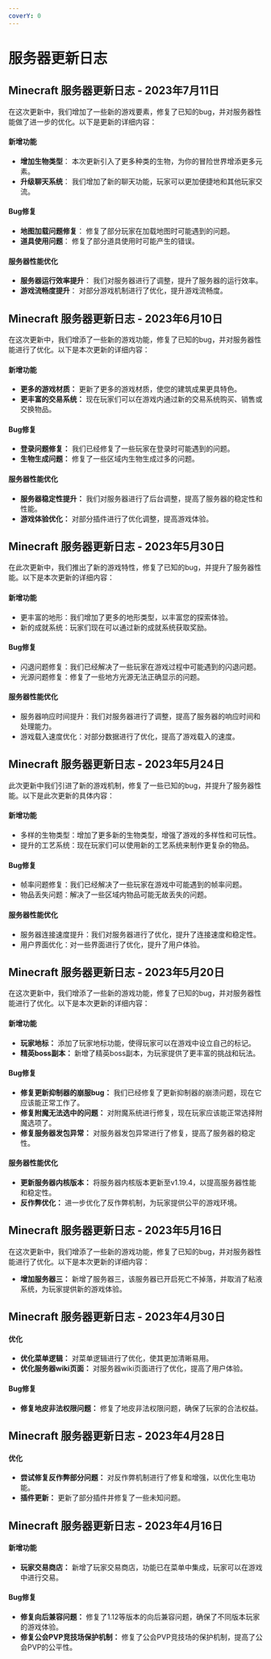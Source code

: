 ```yaml
---
coverY: 0
---
```


# 服务器更新日志

## Minecraft 服务器更新日志 - 2023年7月11日

在这次更新中，我们增加了一些新的游戏要素，修复了已知的bug，并对服务器性能做了进一步的优化。以下是更新的详细内容：

#### 新增功能

* **增加生物类型**： 本次更新引入了更多种类的生物，为你的冒险世界增添更多元素。
* **升级聊天系统**： 我们增加了新的聊天功能，玩家可以更加便捷地和其他玩家交流。

#### Bug修复

* **地图加载问题修复**： 修复了部分玩家在加载地图时可能遇到的问题。
* **道具使用问题**： 修复了部分道具使用时可能产生的错误。

#### 服务器性能优化

* **服务器运行效率提升**： 我们对服务器进行了调整，提升了服务器的运行效率。
* **游戏流畅度提升**： 对部分游戏机制进行了优化，提升游戏流畅度。


## Minecraft 服务器更新日志 - 2023年6月10日

在这次更新中，我们增添了一些新的游戏功能，修复了已知的bug，并对服务器性能进行了优化。以下是本次更新的详细内容：

#### 新增功能

* **更多的游戏材质：** 更新了更多的游戏材质，使您的建筑成果更具特色。
* **更丰富的交易系统：** 现在玩家们可以在游戏内通过新的交易系统购买、销售或交换物品。

#### Bug修复

* **登录问题修复：** 我们已经修复了一些玩家在登录时可能遇到的问题。
* **生物生成问题：** 修复了一些区域内生物生成过多的问题。

#### 服务器性能优化

* **服务器稳定性提升：** 我们对服务器进行了后台调整，提高了服务器的稳定性和性能。
* **游戏体验优化：** 对部分插件进行了优化调整，提高游戏体验。

## Minecraft 服务器更新日志 - 2023年5月30日&#x20;

在此次更新中，我们推出了新的游戏特性，修复了已知的bug，并提升了服务器性能。以下是本次更新的详细内容：

#### 新增功能

* 更丰富的地形：我们增加了更多的地形类型，以丰富您的探索体验。
* 新的成就系统：玩家们现在可以通过新的成就系统获取奖励。

#### Bug修复

* 闪退问题修复：我们已经解决了一些玩家在游戏过程中可能遇到的闪退问题。
* 光源问题修复：修复了一些地方光源无法正确显示的问题。

#### 服务器性能优化

* 服务器响应时间提升：我们对服务器进行了调整，提高了服务器的响应时间和处理能力。
* 游戏载入速度优化：对部分数据进行了优化，提高了游戏载入的速度。

## Minecraft 服务器更新日志 - 2023年5月24日&#x20;

此次更新中我们引进了新的游戏机制，修复了一些已知的bug，并提升了服务器性能。以下是此次更新的具体内容：

#### 新增功能

* 多样的生物类型：增加了更多新的生物类型，增强了游戏的多样性和可玩性。
* 提升的工艺系统：现在玩家们可以使用新的工艺系统来制作更复杂的物品。

#### Bug修复

* 帧率问题修复：我们已经解决了一些玩家在游戏中可能遇到的帧率问题。
* 物品丢失问题：解决了一些区域内物品可能无故丢失的问题。

#### 服务器性能优化

* 服务器连接速度提升：我们对服务器进行了优化，提升了连接速度和稳定性。
* 用户界面优化：对一些界面进行了优化，提升了用户体验。


## Minecraft 服务器更新日志 - 2023年5月20日

在这次更新中，我们增添了一些新的游戏功能，修复了已知的bug，并对服务器性能进行了优化。以下是本次更新的详细内容：

#### 新增功能

* **玩家地标：** 添加了玩家地标功能，使得玩家可以在游戏中设立自己的标记。
* **精英boss副本：** 新增了精英boss副本，为玩家提供了更丰富的挑战和玩法。

#### Bug修复

* **修复更新抑制器的崩服bug：** 我们已经修复了更新抑制器的崩溃问题，现在它应该能正常工作了。
* **修复附魔无法选中的问题：** 对附魔系统进行修复，现在玩家应该能正常选择附魔选项了。
* **修复服务器发包异常：** 对服务器发包异常进行了修复，提高了服务器的稳定性。

#### 服务器性能优化

* **更新服务器内核版本：** 将服务器内核版本更新至v1.19.4，以提高服务器性能和稳定性。
* **反作弊优化：** 进一步优化了反作弊机制，为玩家提供公平的游戏环境。

## Minecraft 服务器更新日志 - 2023年5月16日

在这次更新中，我们增添了一些新的游戏功能，修复了已知的bug，并对服务器性能进行了优化。以下是本次更新的详细内容：

* **增加服务器三：** 新增了服务器三，该服务器已开启死亡不掉落，并取消了粘液系统，为玩家提供新的游戏体验。

## Minecraft 服务器更新日志 - 2023年4月30日

#### 优化

* **优化菜单逻辑：** 对菜单逻辑进行了优化，使其更加清晰易用。
* **优化服务器wiki页面：** 对服务器wiki页面进行了优化，提高了用户体验。

#### Bug修复

* **修复地皮非法权限问题：** 修复了地皮非法权限问题，确保了玩家的合法权益。

## Minecraft 服务器更新日志 - 2023年4月28日

#### 优化

* **尝试修复反作弊部分问题：** 对反作弊机制进行了修复和增强，以优化生电功能。
* **插件更新：** 更新了部分插件并修复了一些未知问题。

## Minecraft 服务器更新日志 - 2023年4月16日

#### 新增功能

* **玩家交易商店：** 新增了玩家交易商店，功能已在菜单中集成，玩家可以在游戏中进行交易。

#### Bug修复

* **修复向后兼容问题：** 修复了1.12等版本的向后兼容问题，确保了不同版本玩家的游戏体验。
* **修复公会PVP竞技场保护机制：** 修复了公会PVP竞技场的保护机制，提高了公会PVP的公平性。
